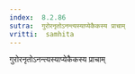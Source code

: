 ```yaml
---
index:  8.2.86
sutra:  गुरोरनृतोऽनन्त्यस्याप्येकैकस्य प्राचाम्
vritti:  samhita 
---
```


गुरोरनृतोऽनन्त्यस्याप्येकैकस्य प्राचाम्

